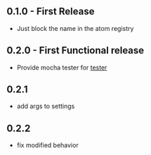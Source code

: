## 0.1.0 - First Release
* Just block the name in the atom registry

## 0.2.0 - First Functional release
* Provide mocha tester for [tester](https://github.com/yacut/tester)

## 0.2.1
* add args to settings

## 0.2.2
* fix modified behavior 
